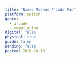 ```yaml
---
title: 'Namco Museum Arcade Pac'
platform: switch
genre:
  - arcade
  - compilation
digital: false
physical: true
guide: false
pending: false
posted: 2018-10-18
---
```


